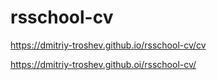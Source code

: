 # rsschool-cv
https://dmitriy-troshev.github.io/rsschool-cv/cv


https://dmitriy-troshev.github.oi/rsschool-cv/